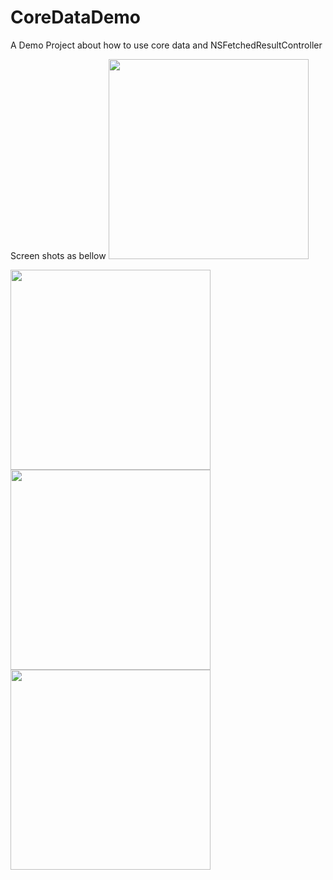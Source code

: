 # CoreDataDemo
A Demo Project about how to use core data and NSFetchedResultController

Screen shots as bellow
<img src="https://raw.github.com/wenchenhuang/CoreDataDemo/master/Screenshots/demo1.png" width="320" />

<img src="https://raw.github.com/wenchenhuang/CoreDataDemo/master/Screenshots/demo1.png" width="320" />

<img src="https://raw.github.com/wenchenhuang/CoreDataDemo/master/Screenshots/demo1.png" width="320" />

<img src="https://raw.github.com/wenchenhuang/CoreDataDemo/master/Screenshots/demo1.png" width="320" />